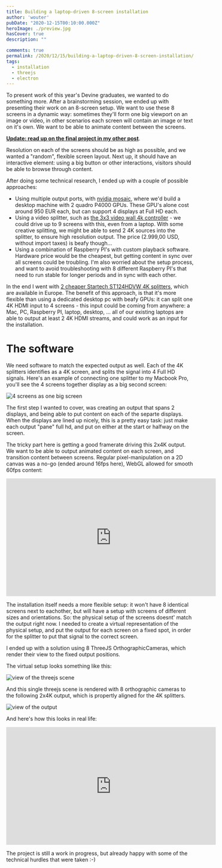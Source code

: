```yaml
---
title: Building a laptop-driven 8-screen installation
author: 'wouter'
pubDate: "2020-12-15T00:10:00.000Z"
heroImage: ./preview.jpg
hasCover: true
description: ""

comments: true
permalink: /2020/12/15/building-a-laptop-driven-8-screen-installation/
tags:
  - installation
  - threejs
  - electron
---
```

To present work of this year's Devine graduates, we wanted to do something more. After a brainstorming session, we ended up with presenting their work on an 8-screen setup. We want to use these 8 screens in a dynamic way: sometimes they'll form one big viewport on an image or video, in other scenarios each screen will contain an image or text on it's own. We want to be able to animate content between the screens.

[**Update: read up on the final project in my other post**](/2021/07/06/making-of-devine-graduation-show-installation/).

Resolution on each of the screens should be as high as possible, and we wanted a "random", flexible screen layout. Next up, it should have an interactive element: using a big button or other interactions, visitors should be able to browse through content.

After doing some technical research, I ended up with a couple of possible approaches:

- Using multiple output ports, with [nvidia mosaic](https://www.nvidia.com/en-us/design-visualization/solutions/nvidia-mosaic-technology/), where we'd build a desktop machine with 2 quadro P4000 GPUs. These GPU's alone cost around 950 EUR each, but can support 4 displays at Full HD each.
- Using a video splitter, such as [the 3x3 video wall 4k controller](https://www.amazon.com/Video-Controller-Switcher-Processor-Splitter/dp/B0818SNSKF?ref_=ast_sto_dp) - we could drive up to 9 screens with this, even from a laptop. With some creative splitting, we might be able to send 2 4K sources into the splitter, to ensure high resolution output. The price (2.999,00 USD, without import taxes) is beafy though...
- Using a combination of Raspberry PI's with custom playback software. Hardware price would be the cheapest, but getting content in sync over all screens could be troubling. I'm also worried about the setup process, and want to avoid troubleshooting with 8 different Raspberry PI's that need to run stable for longer periods and in sync with each other.

In the end I went with [2 cheaper Startech ST124HDVW 4K splitters](https://www.amazon.de/gp/product/B087DT29LM/ref=ppx_yo_dt_b_asin_title_o01_s00?ie=UTF8&psc=1), which are available in Europe. The benefit of this approach, is that it's more flexible than using a dedicated desktop pc with beafy GPUs: it can split one 4K HDMI input to 4 screens - this input could be coming from anywhere: a Mac, PC, Raspberry PI, laptop, desktop, ... all of our existing laptops are able to output at least 2 4K HDMI streams, and could work as an input for the installation.

# The software

We need software to match the expected output as well. Each of the 4K splitters identifies as a 4K screen, and splits the signal into 4 Full HD signals. Here's an example of connecting one splitter to my Macbook Pro, you'll see the 4 screens together display as a big second screen:

![4 screens as one big screen](4-screens-desktop.jpg)

The first step I wanted to cover, was creating an output that spans 2 displays, and being able to put content on each of the separte displays. When the displays are lined up nicely, this is a pretty easy task: just make each output "pane" full hd, and put on either at the start or halfway on the screen.

The tricky part here is getting a good framerate driving this 2x4K output. We want to be able to output animated content on each screen, and transition content between screens. Regular pixel-manipulation on a 2D canvas was a no-go (ended around 16fps here), WebGL allowed for smooth 60fps content:

<iframe width="560" height="315" src="https://www.youtube.com/embed/pWddojxSy3A" frameborder="0" allow="accelerometer; autoplay; encrypted-media; gyroscope; picture-in-picture" allowfullscreen></iframe>

The installation itself needs a more flexible setup: it won't have 8 identical screens next to eachother, but will have a setup with screens of different sizes and orientations. So: the physical setup of the screens doesnt' match the output right now. I needed to create a virtual representation of the physical setup, and put the output for each screen on a fixed spot, in order for the splitter to put that signal to the correct screen.

I ended up with a solution using 8 ThreeJS OrthographicCameras, which render their view to the fixed output positions.

The virtual setup looks something like this:

![view of the threejs scene](editor.jpg)

And this single threejs scene is rendered with 8 orthographic cameras to the following 2x4K output, which is propertly aligned for the 4K splitters.

![view of the output](output.jpg)

And here's how this looks in real life:

<iframe width="560" height="315" src="https://www.youtube.com/embed/2dhGtnLgCHc" frameborder="0" allow="accelerometer; autoplay; encrypted-media; gyroscope; picture-in-picture" allowfullscreen></iframe>

The project is still a work in progress, but already happy with some of the technical hurdles that were taken :-)